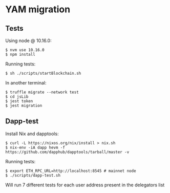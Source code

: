 # YAM migration


## Tests

Using node @ 10.16.0:
```
$ nvm use 10.16.0
$ npm install
```

Running tests:
```
$ sh ./scripts/startBlockchain.sh
```

In another terminal:
```
$ truffle migrate --network test
$ cd jsLib
$ jest token
$ jest migration
```
## Dapp-test

Install Nix and dapptools:
```
$ curl -L https://nixos.org/nix/install > nix.sh
$ nix-env -iA dapp hevm -f https://github.com/dapphub/dapptools/tarball/master -v
```

Running tests:
```
$ export ETH_RPC_URL=http://localhost:8545 # mainnet node
$ ./scripts/dapp-test.sh
```

Will run 7 different tests for each user address present in the delegators list
